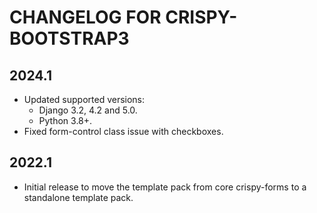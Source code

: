 # CHANGELOG FOR CRISPY-BOOTSTRAP3

## 2024.1

* Updated supported versions:
  * Django 3.2, 4.2 and 5.0.
  * Python 3.8+.
* Fixed form-control class issue with checkboxes.

## 2022.1

* Initial release to move the template pack from core crispy-forms to a 
  standalone template pack. 